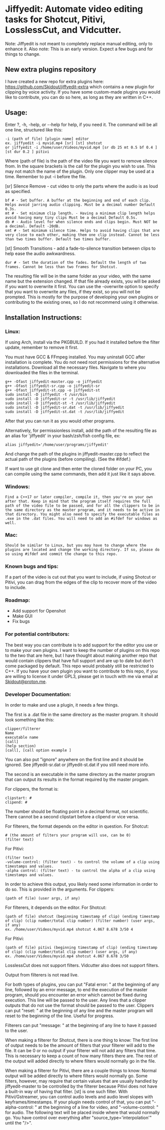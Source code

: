 # Jiffyedit: Automate video editing tasks for Shotcut, Pitivi, LosslessCut, and Vidcutter.

Note: Jiffyedit is not meant to completely replace manual editing, only to enhance it.
Also note: This is an early version. Expect a few bugs and for things to change.

## New extra plugins repository

  I have created a new repo for extra plugins here: https://github.com/Skidout/jiffyedit-extra which contains a new plugin for clipping by voice activity. If you have some custom-made plugins you would like to contribute, you can do so here, as long as they are written in C++.

## Usage:

  Enter ?, -h, -help, or --help for help, if you need it.
  The command will be all one line, structured like this:
  
    -i (path of file) [plugin name] editor
    ex. jiffyedit -i myvid.mp4 [sr] [st] shotcut
    or jiffyedit -i /home/user/Videos/myvid.mp4 [sr db 25 mt 0.5 bf 0.4 ] [st dur 0.2 ] pitivi
   
  Where (path of file) is the path of the video file you want to remove silence from.
  In the square brackets is the call for the plugin you wish to use. This may not match the name of the plugin. Only one clipper may be used at a time.
  Remember to put -i before the file.
  
  [sr] Silence Remove - cut video to only the parts where the audio is as loud as specified.
  
    bf # - Set buffer. A buffer at the beginning and end of each clip. Helps avoid jarring audio clipping. Must be a decimal number Default 0.3s.
    mt # - Set minimum clip length. - Having a minimum clip length helps avoid having many tiny clips Must be a decimal Default 0.5s.
    db # - Audio level for when silence ends and clips begin. Must NOT be a decimal. Default -20dB.
    smt # - Set minimum silence time. Helps to avoid having clips that are very close to each other, making them one clip instead. Cannot be less than two times buffer. Default two times buffer.
    
  [st] Smooth Transitions - add a fade-to-silence transition between clips to help ease the audio awkwardness.
  
    dur # - Set the duration of the fades. Default the length of two frames. Cannot be less than two frames for Shotcut.
  
  The resulting file will be in the same folder as your video, with the same name but the extension changed. If that file already exists, you will be asked if you want to overwrite it first. You can use the -overwrite option to specify that you want to overwrite any files, if they exist, so you will not be prompted. This is mostly for the purpose of developing your own plugins or contributing to the existing ones, so I do not recommend using it otherwise.
  

## Installation Instructions:

###  Linux:

  If using Arch, install via the PKGBUILD. If you had it installed before the filter update, remember to remove it first.

  You must have GCC & FFmpeg installed. You may uninstall GCC after installation is complete.
  You do not need root permissions for the alternative installations.
  Download all the necessary files.
  Navigate to where you downloaded the files in the terminal.
  
    g++ -Ofast jiffyedit-master.cpp -o jiffyedit
    g++ -Ofast jiffyedit-sr.cpp -o jiffyedit-sr
    g++ -Ofast jiffyedit-st.cpp -o jiffyedit-st
    sudo install -D jiffyedit -t /usr/bin
    sudo install -D jiffyedit-sr -t /usr/lib/jiffyedit
    sudo install -D jiffyedit-st -t /usr/lib/jiffyedit
    sudo install -D jiffyedit-sr.dat -t /usr/lib/jiffyedit
    sudo install -D jiffyedit-st.dat -t /usr/lib/jiffyedit
      
  After that you can run it as you would other programs.
    
  Alternatively, for permissionless install, add the path of the resulting file as an alias for 'jiffyedit' in your bash/zsh/fish config file, ex:
    
    alias jiffyedit='/home/user/programs/jiffyedit'
      
  And change the path of the plugins in jiffyedit-master.cpp to reflect the actual path of the plugins (before compiling). (See the #ifdef.)
    
  If want to use git clone and then enter the cloned folder on your PC, you can compile using the same commands, then add it just like it says above.
  
###  Windows:
  
    Find a C++17 or later compiler, compile it, then you're on your own after that. Keep in mind that the program itself requires the full path of the video file to be passed, and for all the clippers to be in the same directory as the master program, and it needs to be active in that directory. You might also need to specify the executable files as .exe in the .dat files. You will need to add an #ifdef for windows as well.

    
###  Mac:
  
    Should be similar to Linux, but you may have to change where the plugins are located and change the working directory. If so, please do so using #ifdef and commit the change to this repo.
  

### Known bugs and tips:

  If a part of the video is cut out that you want to include, if using Shotcut or Pitivi, you can drag from the edges of the clip to recover more of the video to include.
  
### Roadmap:
 - Add support for Openshot
 - Make GUI
 - Fix bugs

### For potential contributors:

  The best way you can contribute is to add support for the editor you use or to make your own plugins. I want to keep the number of plugins on this repo to the two that are here, but I have thought about making another repo that would contain clippers that have full support and are up to date but don't come packaged by default. This repo would probably still be restricted to C++. If you have your own plugin you want to contribute to this repo, if you are willing to license it under GPL3, please get in touch with me via email at Skidout@proton.me.
 
### Developer Documentation:
  In order to make and use a plugin, it needs a few things.
  
  The first is a .dat file in the same directory as the master program. It should look something like this:
  
    clipper/filterer
    Name
    executable name
    [call]
    (help section)
    [call], [call option example ]
    
  You can also put "ignore" anywhere on the first line and it should be ignored. See jiffyedit-sr.dat or jiffyedit-st.dat if you still need more info.
  
  The second is an executable in the same directory as the master program that can output its results in the format required by the master progam.
  
  For clippers, the format is:
  
    clipstart: #
    clipend: #
    
  The number should be floating point in a decimal format, not scientific. There cannot be a second clipstart before a clipend or vice versa.
  
  For filterers, the format depends on the editor in question.
  For Shotcut:
    
    # (the amount of filters your program will use, can be 0)
    (filter text)
    
  For Pitivi:
    
    (filter text)
    -volume-control: (filter text) - to control the volume of a clip using timestamps and values.
    -alpha control: (filter text) - to control the alpha of a clip using timestamps and values.
    
  In order to achieve this output, you likely need some information in order to do so. This is provided in the arguments.
  For clippers:
  
    (path of file) (user args, if any)
    
  For filterers, it depends on the editor.
  For Shotcut: 
    
    (path of file) shotcut (beginning timestamp of clip) (ending timestamp of clip) (clip number/total clip number) (filter number) (user args, if any)
    ex. /home/user/Videos/myvid.mp4 shotcut 4.067 8.678 3/50 4
    
  For Pitivi:
    
    (path of file) pitivi (beginning timestamp of clip) (ending timestamp of clip) (clip number/total clip number) (user args, if any)
    ex. /home/user/Videos/myvid.mp4 shotcut 4.067 8.678 3/50
    
  LosslessCut does not support filters.
  Vidcutter also does not support filters.

  Output from filterers is not read live.

  For both types of plugins, you can put "Fatal error: " at the beginning of any line, followed by an error message, to end the execution of the master program, should you encounter an error which cannot be fixed during execution. This line will be passed to the user.
  Any lines that a clipper outputs that do not use the format should be passed to the user.
  Clippers can put "reset: " at the beginning of any line and the master program will reset to the beginning of the line. Useful for progress.
  
  Filterers can put "message: " at the beginning of any line to have it passed to the user.
  
  When making a filterer for Shotcut, there is one thing to know: 
  The first line of output needs to be the amount of filters that your filterer will add to the file. It can be 0 or no output if your filterer will not add any filters that time. This is necessary to keep a count of how many filters there are. The rest of the output will added directly to where filters would normally go in the file.

  When making a filterer for Pitivi, there are a couple things to know: 
  Normal output will be added directly to where filters would normally go. Some filters, however, may require that certain values that are usually handled by jiffyedit-master to be controlled by the filterer because Pitivi does not have a built-in way of having that filter. [st] is one such filter. 
  With Pitivi/Gstreamer, you can control audio levels and audio level slopes with keyframes/timestamps. If your plugin needs control of that, you can put "-alpha-control: " at the beginning of a line for video, and "-volume-control: " for audio. The following text will be placed inside where that would normally go. You have control over everything after "source_type='interpolation'" until the "/>".
